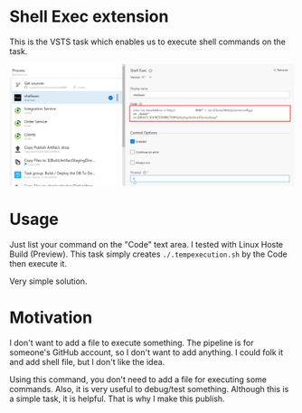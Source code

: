 Shell Exec extension
===

This is the VSTS task which enables us to execute shell commands
on the task.

![Shell Exec task](https://raw.githubusercontent.com/TsuyoshiUshio/ShellExec/master/docs/images/usage.png)

Usage
===

Just list your command on the "Code" text area. 
I tested with Linux Hoste Build (Preview).
This task simply creates `./.tempexecution.sh` by the Code then execute it.

Very simple solution.

Motivation
==

I don't want to add a file to execute something.
The pipeline is for someone's GitHub account, so I don't want to add anything.
I could folk it and add shell file, but I don't like the idea.

Using this command, you don't need to add a file for executing some commands.
Also, it is very useful to debug/test something. Although this is a simple task,
it is helpful. That is why I make this publish.





